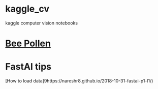 # kaggle_cv
kaggle computer vision notebooks


# [Bee Pollen](https://www.kaggle.com/ivanfel/honey-bee-pollen)

# FastAI tips
[How to load data]9https://nareshr8.github.io/2018-10-31-fastai-p1-l1/)

